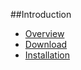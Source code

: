 ##Introduction

* [Overview](/sentrysocial/introduction/)
* [Download](/sentrysocial/introduction/purchase)
* [Installation](/sentrysocial/introduction/installation)
